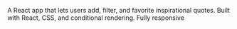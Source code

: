 A React app that lets users add, filter, and favorite inspirational quotes.
          Built with React, CSS, and conditional rendering. Fully responsive
